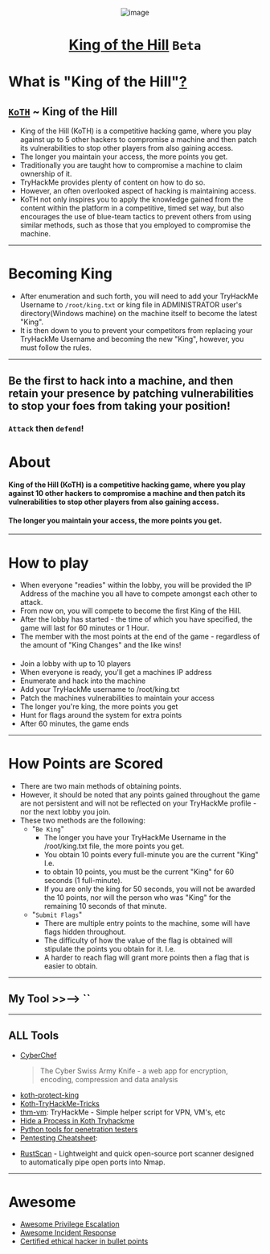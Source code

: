 <div align="center">

![image](https://user-images.githubusercontent.com/51442719/172729066-1293d382-4a31-4f03-8c23-ab0ea5f611a0.png)

# [King of the Hill](https://tryhackme.com/games/koth) `Beta`

</div>

# What is "King of the Hill"[?](https://docs.tryhackme.com/docs/koth/king-of-the-hill)
## [`KoTH`](https://github.com/Anlominus/TryHackMe/tree/main/King%20of%20the%20Hill/KoTH) ~ King of the Hill 
- King of the Hill (KoTH) is a competitive hacking game, where you play against up to 5 other hackers to compromise a machine and then patch its vulnerabilities to stop other players from also gaining access. 
- The longer you maintain your access, the more points you get.
- Traditionally you are taught how to compromise a machine to claim ownership of it. 
- TryHackMe provides plenty of content on how to do so. 
- However, an often overlooked aspect of hacking is maintaining access.
- KoTH not only inspires you to apply the knowledge gained from the content within the platform in a competitive, timed set way, but also encourages the use of blue-team tactics to prevent others from using similar methods, such as those that you employed to compromise the machine.

---

# Becoming King
- After enumeration and such forth, you will need to add your TryHackMe Username to `/root/king.txt` or king file in ADMINISTRATOR user's directory(Windows machine) on the machine itself to become the latest "King".
- It is then down to you to prevent your competitors from replacing your TryHackMe Username and becoming the new "King", however, you must follow the rules.

---

## Be the first to hack into a machine, and then retain your presence by patching vulnerabilities to stop your foes from taking your position!
### `Attack` then `defend`!

# About
#### King of the Hill (KoTH) is a competitive hacking game, where you play against 10 other hackers to compromise a machine and then patch its vulnerabilities to stop other players from also gaining access. 
#### The longer you maintain your access, the more points you get.

---

# How to play
- When everyone "readies" within the lobby, you will be provided the IP Address of the machine you all have to compete amongst each other to attack. 
- From now on, you will compete to become the first King of the Hill.
- After the lobby has started - the time of which you have specified, the game will last for 60 minutes or 1 Hour. 
- The member with the most points at the end of the game - regardless of the amount of "King Changes" and the like wins!
####
- Join a lobby with up to 10 players
- When everyone is ready, you'll get a machines IP address
- Enumerate and hack into the machine
- Add your TryHackMe username to /root/king.txt
- Patch the machines vulnerabilities to maintain your access
- The longer you're king, the more points you get
- Hunt for flags around the system for extra points
- After 60 minutes, the game ends

---

# How Points are Scored
- There are two main methods of obtaining points. 
- However, it should be noted that any points gained throughout the game are not persistent and will not be reflected on your TryHackMe profile - nor the next lobby you join. 
- These two methods are the following:
  - "`Be King`" 
    - The longer you have your TryHackMe Username in the /root/king.txt file, the more points you get. 
    - You obtain 10 points every full-minute you are the current "King" I.e. 
    - to obtain 10 points, you must be the current "King" for 60 seconds (1 full-minute). 
    - If you are only the king for 50 seconds, you will not be awarded the 10 points, nor will the person who was "King" for the remaining 10 seconds of that minute.
  - "`Submit Flags`" 
    - There are multiple entry points to the machine, some will have flags hidden throughout. 
    - The difficulty of how the value of the flag is obtained will stipulate the points you obtain for it. I.e. 
    - A harder to reach flag will grant more points then a flag that is easier to obtain.

---

## My Tool >>--> ``

---

## ALL Tools
- [CyberChef](https://gchq.github.io/CyberChef)
  > The Cyber Swiss Army Knife - a web app for encryption, encoding, compression and data analysis
- [koth-protect-king](https://github.com/MatheuZSecurity/koth-protect-king)
- [Koth-TryHackMe-Tricks](https://github.com/MatheuZSecurity/Koth-TryHackMe-Tricks)
- [thm-vm](https://github.com/f11snipe/thm-vm): TryHackMe - Simple helper script for VPN, VM's, etc
- [Hide a Process in Koth Tryhackme](https://github.com/MatheuZSecurity/hide-a-process)
- [Python tools for penetration testers](https://github.com/Anlominus/PenTest/blob/main/KingMenu.md#python-tools-for-penetration-testers)
- [Pentesting Cheatsheet](PenTest.md): 
* [RustScan](https://github.com/rustscan/rustscan) - Lightweight and quick open-source port scanner designed to automatically pipe open ports into Nmap.

---

# Awesome 
- [Awesome Privilege Escalation](https://github.com/m0nad/awesome-privilege-escalation)
- [Awesome Incident Response](https://github.com/meirwah/awesome-incident-response)
- [Certified ethical hacker in bullet points](https://github.com/Anlominus/HacKingPro/tree/main/CEH%20-%20Certified%20Ethical%20Hacker#certified-ethical-hacker-in-bullet-points)

